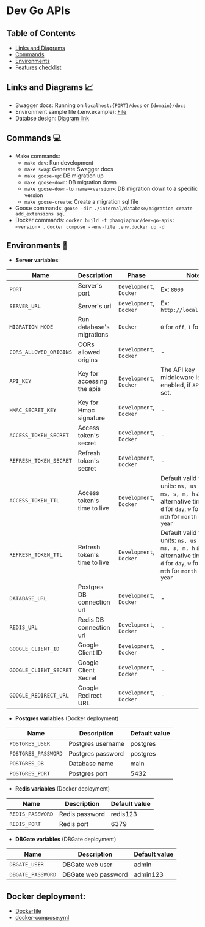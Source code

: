 # Dev Go APIs

## Table of Contents

- [Links and Diagrams](#links-and-diagrams-)
- [Commands](#commands-)
- [Environments](#environments-)
- [Features checklist](#features-checklist)

## Links and Diagrams 📈

- Swagger docs: Running on `localhost:{PORT}/docs` or `{domain}/docs`
- Environment sample file (.env.example): [File](./.env.example)
- Databse design: [Diagram link](https://dbdiagram.io/d/Dev-Go-APIs-68d77773d2b621e42226cab2)

## Commands 💻

- Make commands:
  - `make dev`: Run development
  - `make swag`: Generate Swagger docs
  - `make goose-up`: DB migration up
  - `make goose-down`: DB migration down
  - `make goose-down-to name=<version>`: DB migration down to a specific version
  - `make goose-create`: Create a migration sql file
- Goose commands:
  `goose -dir ./internal/database/migration create add_extensions sql`
- Docker commands:
  `docker build -t phamgiaphuc/dev-go-apis:<version> .`
  `docker compose --env-file .env.docker up -d`

## Environments 🔐

- **Server variables**:

| Name                   | Description                  | Phase                   | Note                                                                                                                                                    | Default value                                                                            |
| ---------------------- | ---------------------------- | ----------------------- | ------------------------------------------------------------------------------------------------------------------------------------------------------- | ---------------------------------------------------------------------------------------- |
| `PORT`                 | Server's port                | `Development`, `Docker` | Ex: `8000`                                                                                                                                              | 8000                                                                                     |
| `SERVER_URL`           | Server's url                 | `Development`, `Docker` | Ex: `http://localhost:8000`                                                                                                                             | http://localhost:8000                                                                    |
| `MIGRATION_MODE`       | Run database's migrations    | `Docker`                | `0` for `off`, `1` for `on`                                                                                                                             | 0                                                                                        |
| `CORS_ALLOWED_ORIGINS` | CORs allowed origins         | `Development`, `Docker` | -                                                                                                                                                       | localhost:3000, localhost:5173                                                           |
| `API_KEY`              | Key for accessing the apis   | `Development`, `Docker` | The API key middleware is not enabled, if `API_KEY` not set.                                                                                            | -                                                                                        |
| `HMAC_SECRET_KEY`      | Key for Hmac signature       | `Development`, `Docker` | -                                                                                                                                                       | @secret123                                                                               |
| `ACCESS_TOKEN_SECRET`  | Access token's secret        | `Development`, `Docker` | -                                                                                                                                                       | @secret123                                                                               |
| `REFRESH_TOKEN_SECRET` | Refresh token's secret       | `Development`, `Docker` | -                                                                                                                                                       | @secret123                                                                               |
| `ACCESS_TOKEN_TTL`     | Access token's time to live  | `Development`, `Docker` | Default valid time units: `ns, us (or µs), ms, s, m, h` and alternative time units: `d` for `day`, `w` for `week`, `mth` for `month` and `y` for `year` | 15m (15 minutes)                                                                         |
| `REFRESH_TOKEN_TTL`    | Refresh token's time to live | `Development`, `Docker` | Default valid time units: `ns, us (or µs), ms, s, m, h` and alternative time units: `d` for `day`, `w` for `week`, `mth` for `month` and `y` for `year` | 7d (7 days)                                                                              |
| `DATABASE_URL`         | Postgres DB connection url   | `Development`, `Docker` | -                                                                                                                                                       | postgres://{user}:{password}@localhost:5432/{db_name}?sslmode=disable&search_path=public |
| `REDIS_URL`            | Redis DB connection url      | `Development`, `Docker` | -                                                                                                                                                       | redis://{user}:{password}@localhost:6379/0                                               |
| `GOOGLE_CLIENT_ID`     | Google Client ID             | `Development`, `Docker` | -                                                                                                                                                       | -                                                                                        |
| `GOOGLE_CLIENT_SECRET` | Google Client Secret         | `Development`, `Docker` | -                                                                                                                                                       | -                                                                                        |
| `GOOGLE_REDIRECT_URL`  | Google Redirect URL          | `Development`, `Docker` | -                                                                                                                                                       | -                                                                                        |

- **Postgres variables** (Docker deployment)

| Name                | Description       | Default value |
| ------------------- | ----------------- | ------------- |
| `POSTGRES_USER`     | Postgres username | postgres      |
| `POSTGRES_PASSWORD` | Postgres password | postgres      |
| `POSTGRES_DB`       | Database name     | main          |
| `POSTGRES_PORT`     | Postgres port     | 5432          |

- **Redis variables** (Docker deployment)

| Name             | Description    | Default value |
| ---------------- | -------------- | ------------- |
| `REDIS_PASSWORD` | Redis password | redis123      |
| `REDIS_PORT`     | Redis port     | 6379          |

- **DBGate variables** (DBGate deployment)

| Name              | Description         | Default value |
| ----------------- | ------------------- | ------------- |
| `DBGATE_USER`     | DBGate web user     | admin         |
| `DBGATE_PASSWORD` | DBGate web password | admin123      |

## Docker deployment:

- [Dockerfile](./Dockerfile)
- [docker-compose.yml](./docker-compose.yml)
